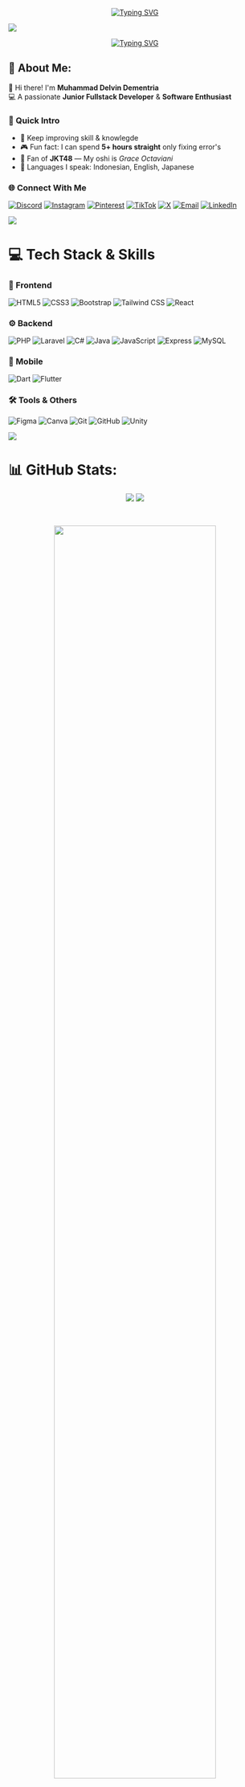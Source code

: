 <!--HEADER-->
<p align="center">
  <a href="https://git.io/typing-svg">
  <img src="https://readme-typing-svg.demolab.com?font=Bebas+Neue&size=60&pause=1000&center=true&vCenter=true&random=true&width=700&lines=Hello+%F0%9F%91%8B%2C+It's+Me+Delvin;%F0%9F%92%BB+Junior+FullStack+Developer+%F0%9F%92%BB;%E2%9C%8C%EF%B8%8FWelcome+To+My+Github+%E2%9C%8C%EF%B8%8F;%F0%9F%92%BB+Software+Engineer+%F0%9F%92%BB;" alt="Typing SVG" /></a>
</p>


<img src="https://user-images.githubusercontent.com/73097560/115834477-dbab4500-a447-11eb-908a-139a6edaec5c.gif"><br>

<p align="center">
  <a href="https://git.io/typing-svg">
  <img src="https://readme-typing-svg.demolab.com?font=Bebas+Neue&size=50&pause=1000&center=true&vCenter=true&random=true&width=700&lines=%F0%9F%90%87%22Sweet+as+candy%2C+Cute+as+a+bunny%22%F0%9F%90%87;%F0%9F%8C%91%22Till+infinity+and+Beyond%22%F0%9F%8C%9C" alt="Typing SVG" /></a>
</p>
<!--END HEADER-->

<!--About Me-->


## 💫 About Me:

👋 Hi there! I'm **Muhammad Delvin Dementria**  
💻 A passionate **Junior Fullstack Developer** & **Software Enthusiast**  

### 🎯 Quick Intro
- 🚀 Keep improving skill & knowlegde
- 🎮 Fun fact: I can spend **5+ hours straight** only fixing error's  
- 📸 Fan of **JKT48** — My oshi is *Grace Octaviani*  
- 🚩 Languages I speak: Indonesian, English, Japanese  

### 🌐 Connect With Me
[![Discord](https://img.shields.io/badge/Discord-000000?style=for-the-badge&logo=discord)](https://discord.gg/861775525700960298)
[![Instagram](https://img.shields.io/badge/Instagram-000000?style=for-the-badge&logo=instagram)](https://instagram.com/dementriadelvin)
[![Pinterest](https://img.shields.io/badge/Pinterest-000000?style=for-the-badge&logo=pinterest)](https://id.pinterest.com/dementriadelvin/)
[![TikTok](https://img.shields.io/badge/TikTok-000000?style=for-the-badge&logo=tiktok)](https://www.tiktok.com/@dementriadelvin)
[![X](https://img.shields.io/badge/X-000000?style=for-the-badge&logo=x)](https://x.com/DementriaD74543)
[![Email](https://img.shields.io/badge/Gmail-000000?style=for-the-badge&logo=gmail)](mailto:dementriadelvin22@gmail.com)
[![LinkedIn](https://img.shields.io/badge/LinkedIn-000000?style=for-the-badge&logo=linkedin&logoColor=white)](https://linkedin.com/in/delvin-dementria-716012374)


<!--END About Me-->

<img src="https://user-images.githubusercontent.com/73097560/115834477-dbab4500-a447-11eb-908a-139a6edaec5c.gif"><br>

<!--Tech Stack-->
# 💻 Tech Stack & Skills

### 🎨 Frontend
![HTML5](https://img.shields.io/badge/html5-%23E34F26.svg?style=for-the-badge&logo=html5&logoColor=white)
![CSS3](https://img.shields.io/badge/css3-%231572B6.svg?style=for-the-badge&logo=css3&logoColor=white)
![Bootstrap](https://img.shields.io/badge/bootstrap-%238511FA.svg?style=for-the-badge&logo=bootstrap&logoColor=white)
![Tailwind CSS](https://img.shields.io/badge/tailwindcss-%2338B2AC.svg?style=for-the-badge&logo=tailwindcss&logoColor=white)
![React](https://img.shields.io/badge/react-%2361DAFB.svg?style=for-the-badge&logo=react&logoColor=black)

### ⚙️ Backend
![PHP](https://img.shields.io/badge/php-%23777BB4.svg?style=for-the-badge&logo=php&logoColor=white)
![Laravel](https://img.shields.io/badge/laravel-%23FF2D20.svg?style=for-the-badge&logo=laravel&logoColor=white)
![C#](https://img.shields.io/badge/c%23-%23239120.svg?style=for-the-badge&logo=csharp&logoColor=white)
![Java](https://img.shields.io/badge/java-%23ED8B00.svg?style=for-the-badge&logo=openjdk&logoColor=white)
![JavaScript](https://img.shields.io/badge/JavaScript-323330?style=for-the-badge&logo=javascript&logoColor=F7DF1E)
![Express](https://img.shields.io/badge/Express%20js-000000?style=for-the-badge&logo=express&logoColor=white)
![MySQL](https://img.shields.io/badge/mysql-4479A1.svg?style=for-the-badge&logo=mysql&logoColor=white)

### 📱 Mobile
![Dart](https://img.shields.io/badge/dart-%230175C2.svg?style=for-the-badge&logo=dart&logoColor=white)
![Flutter](https://img.shields.io/badge/Flutter-%2302569B.svg?style=for-the-badge&logo=Flutter&logoColor=white)

### 🛠 Tools & Others
![Figma](https://img.shields.io/badge/figma-%23F24E1E.svg?style=for-the-badge&logo=figma&logoColor=white)
![Canva](https://img.shields.io/badge/Canva-%2300C4CC.svg?style=for-the-badge&logo=Canva&logoColor=white)
![Git](https://img.shields.io/badge/git-%23F05033.svg?style=for-the-badge&logo=git&logoColor=white)
![GitHub](https://img.shields.io/badge/github-%23121011.svg?style=for-the-badge&logo=github&logoColor=white)
![Unity](https://img.shields.io/badge/unity-%23000000.svg?style=for-the-badge&logo=unity&logoColor=white)



<!--END Tech Stack-->

<img src="https://user-images.githubusercontent.com/73097560/115834477-dbab4500-a447-11eb-908a-139a6edaec5c.gif"><br>

<!--Stats-->

# 📊 GitHub Stats:

<div align="center">

  <img src="https://github-readme-stats.vercel.app/api?username=StarVinn&show_icons=true&theme=synthwave">

  <img src="https://github-readme-stats.vercel.app/api/top-langs/?username=StarVinn&theme=synthwave&hide_border=false&include_all_commits=false&count_private=false&layout=compact">

</div>

<div align="center">

 <a href="https://github.com/ryo-ma/github-profile-trophy"><br>

 <img width="80%" src="https://github-profile-trophy.vercel.app/?username=StarVinn&theme=darkhub&row=1&column=5&margin-h=15&margin-w=5&no-bg=true">

 </a>
  
</div>

<div align="center">
  <img src="https://github-profile-summary-cards.vercel.app/api/cards/profile-details?username=StarVinn&theme=radical" alt="Profile Summary" width="90%" />
</div>



<!--END Stats-->

<img src="https://user-images.githubusercontent.com/73097560/115834477-dbab4500-a447-11eb-908a-139a6edaec5c.gif"><br>

<!--Portofolio Project-->

# 📽️My Project

## 😊Portofolio Website
- 🔗[**Portofolio-Website**](https://starvinn.github.io/Portofolio-Website/) 🛠 HTML · TailwindCSS
## 🏫 School Projects

### 🧑‍💻 Pemrograman Web Dasar (PWD)
- 🔗 [**Test API and Frontend**](https://github.com/StarVinn/Tugas_Fe_Api_Laravel) 🛠 Laravel · Tailwind CSS · JavaScript  

- 🔗 [**Restaurant Management**](https://github.com/StarVinn/RestaurantManagement) 🛠 Laravel · Tailwind CSS  

- 🔗 [**SISFO SARPRAS Web**](https://github.com/StarVinn/sisfo-sarpras-web) 🛠 Laravel · Tailwind CSS · JavaScript  

---

### 🧑‍💻 Pemrograman Berbasis Object (PBO)
- 🔗 [**Al-Quran API**](https://github.com/StarVinn/flutter-api-alquran) 📱 Flutter · Dart  

- 🔗 [**Starbhak Mart**](https://github.com/StarVinn/pbo) 📱 Flutter · Dart  

- 🔗 [**SISFO SARPRAS Mobile**](https://github.com/StarVinn/sisfo-sarpras-mobile)📱 Flutter · Dart


<img src="https://user-images.githubusercontent.com/73097560/115834477-dbab4500-a447-11eb-908a-139a6edaec5c.gif">

<!--END Portofolio Project-->

<!--JKT48 Project-->

##  JKT48 Side Project:

### 😇🎯Created By Me :

### Website 
- 🔗[**JKT48_Represented_Website**](https://github.com/StarVinn/JKT48_API_MEMBERS) 🛠 Laravel · PHP · TailwindCSS · API

### My Wallpaper Desain
<p align="center">
  <img src="https://raw.githubusercontent.com/StarVinn/StarVinn/main/photo/Desain tanpa judul.gif" width="full" height="full"/>
</p>

<!--END JKT48 Project-->


<!-- ### Favorite Desain :
<div style="display: flex; justify-content: center;">
    <img src="https://i.pinimg.com/736x/29/89/bc/2989bcbceb6eacd08d5cb49664302c7f.jpg" width="200" height="350" alt="Image 1">
    <img src="https://i.pinimg.com/736x/aa/0d/28/aa0d2876f9377fc7679647b379f34dda.jpg" width="200" height="350" alt="Image 2">
    <img src="https://i.pinimg.com/736x/92/f3/a7/92f3a79f359ba878e1b7beb1c1f4fa7f.jpg" width="200" height="350" alt="Image 3">
    <img src="https://i.pinimg.com/736x/94/c2/57/94c257851fa48ad90fe1895c98b7cd0f.jpg" width="200" height="350" alt="Image 4">
    <img src="https://i.pinimg.com/736x/13/f7/ac/13f7ac356816fb83819caf8036230d26.jpg" width="200" height="350" alt="Image 5">
</div> -->

